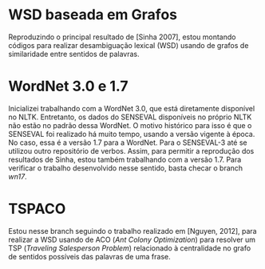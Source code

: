 # WSD baseada em Grafos

Reproduzindo o principal resultado de [Sinha 2007], estou montando códigos para realizar desambiguação lexical (WSD) usando de grafos de similaridade entre sentidos de palavras.

# WordNet 3.0 e 1.7

Inicializei trabalhando com a WordNet 3.0, que está diretamente disponível no NLTK.
Entretanto, os dados do SENSEVAL disponíveis no próprio NLTK não estão no padrão dessa WordNet.
O motivo histórico para isso é que o SENSEVAL foi realizado há muito tempo, usando a versão vigente à época.
No caso, essa é a versão 1.7 para a WordNet. Para o SENSEVAL-3 até se utilizou outro repositório de verbos.
Assim, para permitir a reprodução dos resultados de Sinha, estou também trabalhando com a versão 1.7.
Para verificar o trabalho desenvolvido nesse sentido, basta checar o branch _wn17_.

# TSPACO

Estou nesse branch seguindo o trabalho realizado em [Nguyen, 2012], para realizar a WSD usando de ACO (_Ant Colony Optimization_) para resolver um TSP (_Traveling Salesperson Problem_) relacionado à centralidade no grafo de sentidos possíveis das palavras de uma frase.
